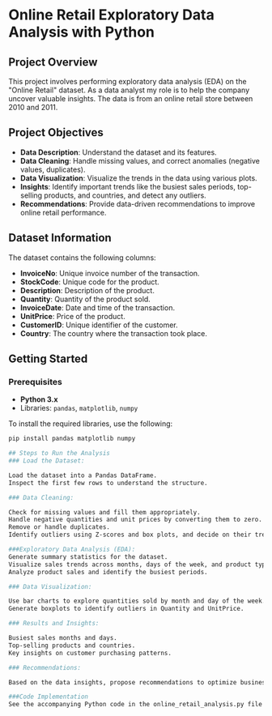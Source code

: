 # Online Retail Exploratory Data Analysis with Python

## Project Overview
This project involves performing exploratory data analysis (EDA) on the "Online Retail" dataset. As a data analyst my role is to help the company uncover valuable insights. 
The data is from an online retail store between 2010 and 2011.

## Project Objectives
- **Data Description**: Understand the dataset and its features.
- **Data Cleaning**: Handle missing values, and correct anomalies (negative values, duplicates).
- **Data Visualization**: Visualize the trends in the data using various plots.
- **Insights**: Identify important trends like the busiest sales periods, top-selling products, and countries, and detect any outliers.
- **Recommendations**: Provide data-driven recommendations to improve online retail performance.

## Dataset Information
The dataset contains the following columns:
- **InvoiceNo**: Unique invoice number of the transaction.
- **StockCode**: Unique code for the product.
- **Description**: Description of the product.
- **Quantity**: Quantity of the product sold.
- **InvoiceDate**: Date and time of the transaction.
- **UnitPrice**: Price of the product.
- **CustomerID**: Unique identifier of the customer.
- **Country**: The country where the transaction took place.

## Getting Started

### Prerequisites
- **Python 3.x**
- Libraries: `pandas`, `matplotlib`, `numpy`

To install the required libraries, use the following:

```bash
pip install pandas matplotlib numpy

## Steps to Run the Analysis
### Load the Dataset:

Load the dataset into a Pandas DataFrame.
Inspect the first few rows to understand the structure.

### Data Cleaning:

Check for missing values and fill them appropriately.
Handle negative quantities and unit prices by converting them to zero.
Remove or handle duplicates.
Identify outliers using Z-scores and box plots, and decide on their treatment.

###Exploratory Data Analysis (EDA):
Generate summary statistics for the dataset.
Visualize sales trends across months, days of the week, and product types.
Analyze product sales and identify the busiest periods.

### Data Visualization:

Use bar charts to explore quantities sold by month and day of the week.
Generate boxplots to identify outliers in Quantity and UnitPrice.

### Results and Insights:

Busiest sales months and days.
Top-selling products and countries.
Key insights on customer purchasing patterns.

### Recommendations:

Based on the data insights, propose recommendations to optimize business performance, like focusing on high-demand products or targeting the most active regions.

###Code Implementation
See the accompanying Python code in the online_retail_analysis.py file for the full implementation of the steps described above.
